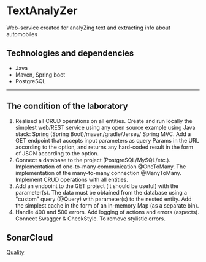# TextAnalyZer
Web-service created for analyZing text and extracting info about automobiles

## Technologies and dependencies
+ Java
+ Maven, Spring boot
+ PostgreSQL
---
## The condition of the laboratory
1. Realised all CRUD operations on all entities. Create and run locally the simplest web/REST service using any open source example using Java stack: Spring (Spring Boot)/maven/gradle/Jersey/ Spring MVC.  Add a GET endpoint that accepts input parameters as query Params in the URL according to the option, and returns any hard-coded result in the form of JSON according to the option.
2. Connect a database to the project (PostgreSQL/MySQL/etc.). Implementation of one-to-many communication @OneToMany. The implementation of the many-to-many connection @ManyToMany. Implement CRUD operations with all entities.
3. Add an endpoint to the GET project (it should be useful) with the parameter(s). The data must be obtained from the database using a "custom" query (@Query) with parameter(s) to the nested entity. Add the simplest cache in the form of an in-memory Map (as a separate bin).
4. Handle 400 and 500 errors. Add logging of actions and errors (aspects). Connect Swagger & CheckStyle. To remove stylistic errors.
## SonarCloud
[Quality](https://sonarcloud.io/summary/overall?id=carbon2204_JavaProj)

